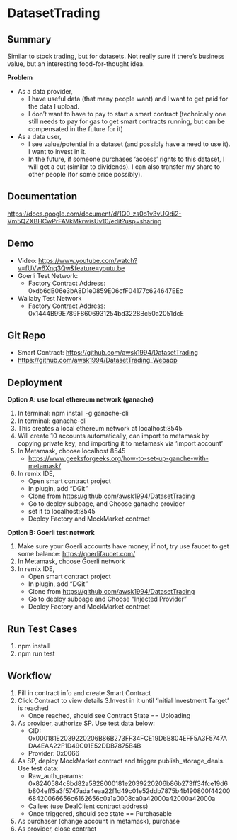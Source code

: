 # DatasetTrading

## Summary 
Similar to stock trading, but for datasets. Not really sure if there’s business value, but an interesting food-for-thought idea.

**Problem**
* As a data provider, 
	* I have useful data (that many people want) and I want to get paid for the data I upload.
	* I don’t want to have to pay to start a smart contract (technically one still needs to pay for gas to get smart contracts running, but can be compensated in the future for it)
* As a data user,
	* I see value/potential in a dataset (and possibly have a need to use it). I want to invest in it. 
	* In the future, if someone purchases ‘access’ rights to this dataset, I will get a cut (similar to dividends). I can also transfer my share to other people (for some price possibly).

## Documentation
https://docs.google.com/document/d/1Q0_zs0o1v3vUQdi2-Vm5QZXBHCwPrFAVkMkrwisUv10/edit?usp=sharing

## Demo
* Video: https://www.youtube.com/watch?v=fUVw6Xnq3Qw&feature=youtu.be
* Goerli Test Network:
	* Factory Contract Address: 0xdb6dB06e3bA8D1e0859E06cfF04177c624647EEc
* Wallaby Test Network
    * Factory Contract Address: 0x1444B99E789F8606931254bd3228Bc50a2051dcE

## Git Repo
* Smart Contract: https://github.com/awsk1994/DatasetTrading
* https://github.com/awsk1994/DatasetTrading_Webapp

## Deployment
**Option A: use local ethereum network (ganache)**
1. In terminal: npm install -g ganache-cli
2. In terminal: ganache-cli
3. This creates a local ethereum network at localhost:8545
4.  Will create 10 accounts automatically, can import to metamask by copying private key, and importing it to metamask via ‘import account’
5. In Metamask, choose localhost 8545
    * https://www.geeksforgeeks.org/how-to-set-up-ganche-with-metamask/
6. In remix IDE, 
    * Open smart contract project
    * In plugin, add “DGit”
    * Clone from https://github.com/awsk1994/DatasetTrading
    * Go to deploy subpage, and Choose ganache provider
    * set it to localhost:8545
    * Deploy Factory and MockMarket contract

**Option B: Goerli test network**
1. Make sure your Goerli accounts have money, if not, try use faucet to get some balance: https://goerlifaucet.com/
2. In Metamask, choose Goerli network
3. In remix IDE,
    * Open smart contract project
    * In plugin, add “DGit”
    * Clone from https://github.com/awsk1994/DatasetTrading
    * Go to deploy subpage and Choose “Injected Provider”
    * Deploy Factory and MockMarket contract

## Run Test Cases
1. npm install
2. npm run test

## Workflow
1. Fill in contract info and create Smart Contract
2. Click Contract to view details
3.Invest in it until ‘Initial Investment Target’ is reached
    * Once reached, should see Contract State == Uploading
4. As provider, authorize SP. Use test data below:
    * CID: 0x000181E2039220206B86B273FF34FCE19D6B804EFF5A3F5747ADA4EAA22F1D49C01E52DDB7875B4B
    * Provider: 0x0066
5. As SP, deploy MockMarket contract and trigger publish_storage_deals. Use test data:
    * Raw_auth_params: 0x8240584c8bd82a5828000181e2039220206b86b273ff34fce19d6b804eff5a3f5747ada4eaa22f1d49c01e52ddb7875b4b190800f4420068420066656c6162656c0a1a0008ca0a42000a42000a42000a
    * Callee: (use DealClient contract address)
    * Once triggered, should see state == Purchasable
6. As purchaser (change account in metamask), purchase
7. As provider, close contract
